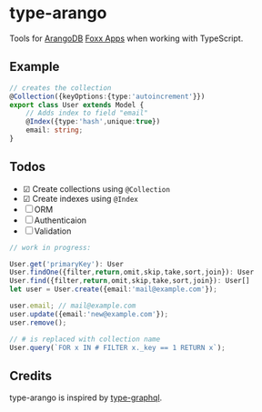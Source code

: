 # type-arango

Tools for [ArangoDB](https://www.arangodb.com) [Foxx Apps](https://docs.arangodb.com/3.4/Manual/Foxx/) when working with TypeScript.

## Example

```ts
// creates the collection
@Collection({keyOptions:{type:'autoincrement'}})
export class User extends Model {
    // Adds index to field "email"
    @Index({type:'hash',unique:true})
    email: string;
}
```

## Todos
- ☑ Create collections using `@Collection`
- ☑ Create indexes using `@Index`
- ☐ ORM
- ☐ Authenticaion
- ☐ Validation

```ts
// work in progress:

User.get('primaryKey'): User
User.findOne({filter,return,omit,skip,take,sort,join}): User
User.find({filter,return,omit,skip,take,sort,join}): User[]
let user = User.create({email:'mail@example.com'});

user.email; // mail@example.com
user.update({email:'new@example.com'});
user.remove();

// # is replaced with collection name
User.query(`FOR x IN # FILTER x._key == 1 RETURN x`);
```

## Credits
type-arango is inspired by [type-graphql](https://github.com/19majkel94/type-graphql).